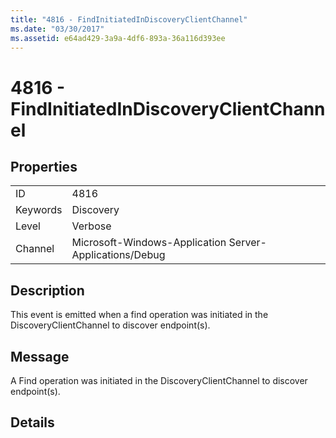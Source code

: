 ```yaml
---
title: "4816 - FindInitiatedInDiscoveryClientChannel"
ms.date: "03/30/2017"
ms.assetid: e64ad429-3a9a-4df6-893a-36a116d393ee
---
```

# 4816 - FindInitiatedInDiscoveryClientChannel
## Properties  
  
|||  
|-|-|  
|ID|4816|  
|Keywords|Discovery|  
|Level|Verbose|  
|Channel|Microsoft-Windows-Application Server-Applications/Debug|  
  
## Description  
 This event is emitted when a find operation was initiated in the DiscoveryClientChannel to discover endpoint(s).  
  
## Message  
 A Find operation was initiated in the DiscoveryClientChannel to discover endpoint(s).  
  
## Details
